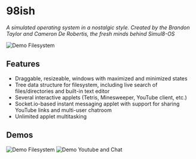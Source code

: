# 98ish

*A simulated operating system in a nostalgic style. Created by the Brandon Taylor and Cameron De Robertis, the fresh minds behind Simul8-OS*

![Demo Filesystem](.github/assets/demo-filesystem.png)

## Features

- Draggable, resizeable, windows with maximized and minimized states
- Tree data structure for filesystem, including live search of files/directories and built-in text editor
- Several interactive applets (Tetris, Minesweeper, YouTube client, etc.)
- Socket.io-based instant messaging applet with support for sharing YouTube links and multi-user chatroom
- Unlimited applet multitasking

## Demos

![Demo Filesystem](.github/assets/demo-filesystem.gif)
![Demo Youtube and Chat](.github/assets/demo-youtube-chat.gif)
